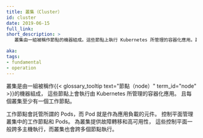 ```yaml
---
title: 叢集（Cluster）
id: cluster
date: 2019-06-15
full_link: 
short_description: >
   叢集由一組被稱作節點的機器組成。這些節點上執行 Kubernetes 所管理的容器化應用。叢集具有至少一個工作節點。

aka: 
tags:
- fundamental
- operation
---
```


<!-- 
---
title: Cluster
id: cluster
date: 2019-06-15
full_link: 
short_description: >
   A set of worker machines, called nodes, that run containerized applications. Every cluster has at least one worker node.

aka: 
tags:
- fundamental
- operation
--- 
-->

<!-- 
A set of worker machines, called {{< glossary_tooltip text="nodes" term_id="node" >}},
that run containerized applications. Every cluster has at least one worker node.
-->
叢集是由一組被稱作{{< glossary_tooltip text="節點（node）" term_id="node" >}}的機器組成，
這些節點上會執行由 Kubernetes 所管理的容器化應用。
且每個叢集至少有一個工作節點。
<!--more-->
<!-- 
The worker node(s) host the {{< glossary_tooltip text="Pods" term_id="pod" >}} that are
the components of the application workload. The
{{< glossary_tooltip text="control plane" term_id="control-plane" >}} manages the worker
nodes and the Pods in the cluster. In production environments, the control plane usually
runs across multiple computers and a cluster usually runs multiple nodes, providing
fault-tolerance and high availability.
-->
工作節點會託管所謂的 Pods，而 Pod 就是作為應用負載的元件。
控制平面管理叢集中的工作節點和 Pods。
為叢集提供故障轉移和高可用性，
這些控制平面一般跨多主機執行，而叢集也會跨多個節點執行。
